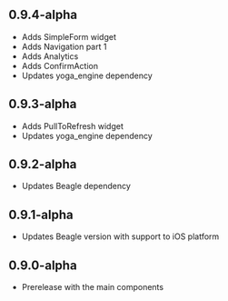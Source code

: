 ## 0.9.4-alpha

* Adds SimpleForm widget
* Adds Navigation part 1
* Adds Analytics
* Adds ConfirmAction  
* Updates yoga_engine dependency

## 0.9.3-alpha

* Adds PullToRefresh widget
* Updates yoga_engine dependency

## 0.9.2-alpha

* Updates Beagle dependency

## 0.9.1-alpha

* Updates Beagle version with support to iOS platform

## 0.9.0-alpha

* Prerelease with the main components
